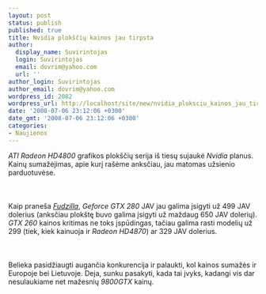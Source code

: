 ```yaml
---
layout: post
status: publish
published: true
title: Nvidia plokščių kainos jau tirpsta
author:
  display_name: Suvirintojas
  login: Suvirintojas
  email: dovrim@yahoo.com
  url: ''
author_login: Suvirintojas
author_email: dovrim@yahoo.com
wordpress_id: 2082
wordpress_url: http://localhost/site/new/nvidia_ploksciu_kainos_jau_tirpsta/
date: '2008-07-06 23:12:06 +0300'
date_gmt: '2008-07-06 23:12:06 +0300'
categories:
- Naujienos
---
```

<p><i>ATI Radeon HD4800</i> grafikos plokščių serija iš tiesų sujaukė <i>Nvidia</i> planus. Kainų sumažėjimas, apie kurį rašėme anksčiau, jau matomas užsienio parduotuvėse.<br />
<br><br />
<br>Kaip praneša <a class="ns" href="http://www.fudzilla.com/index.php?option=com_content&amp;task=view&amp;id=8283&amp;Itemid=1"><i>Fudzilla</i></a>, <i>Geforce GTX 280</i> JAV jau galima įsigyti už 499 JAV dolerius (anksčiau plokštę buvo galima įsigyti už maždaug 650 JAV dolerių). <i>GTX 260</i> kainos kritimas ne toks įspūdingas, tačiau galima rasti modelių už 299 (tiek, kiek kainuoja ir <i>Radeon HD4870</i>) ar 329 JAV dolerius.<br />
<br><br />
<br>Belieka pasidžiaugti augančia konkurencija ir palaukti, kol kainos sumažės ir Europoje bei Lietuvoje. Deja, sunku pasakyti, kada tai įvyks, kadangi vis dar nesulaukiame net mažesnių <i>9800GTX</i> kainų.<br />
<br><br />
<br><br />
<br></p>
